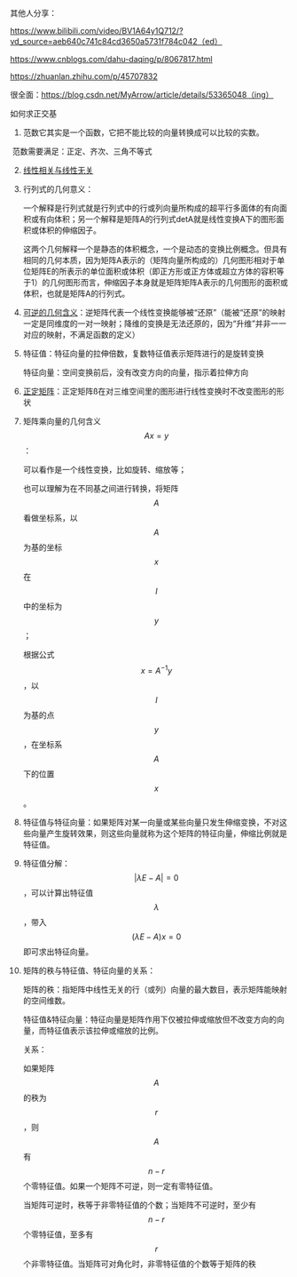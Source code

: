 其他人分享：

https://www.bilibili.com/video/BV1A64y1Q712/?vd_source=aeb640c741c84cd3650a5731f784c042（ed）

https://www.cnblogs.com/dahu-daqing/p/8067817.html

https://zhuanlan.zhihu.com/p/45707832

很全面：https://blog.csdn.net/MyArrow/article/details/53365048（ing）



如何求正交基



1. 范数它其实是一个函数，它把不能比较的向量转换成可以比较的实数。

​	范数需要满足：正定、齐次、三角不等式

2. [线性相关与线性无关](https://blog.csdn.net/mbshqqb/article/details/84323406)

3. 行列式的几何意义：

   一个解释是行列式就是行列式中的行或列向量所构成的超平行多面体的有向面积或有向体积；另一个解释是矩阵A的行列式detA就是线性变换A下的图形面积或体积的伸缩因子。

   这两个几何解释一个是静态的体积概念，一个是动态的变换比例概念。但具有相同的几何本质，因为矩阵A表示的（矩阵向量所构成的）几何图形相对于单位矩阵E的所表示的单位面积或体积（即正方形或正方体或超立方体的容积等于1）的几何图形而言，伸缩因子本身就是矩阵矩阵A表示的几何图形的面积或体积，也就是矩阵A的行列式。

4. [可逆的几何含义](https://blog.csdn.net/Insomnia_X/article/details/125806961)：逆矩阵代表一个线性变换能够被“还原”（能被“还原”的映射一定是同维度的一对一映射；降维的变换是无法还原的，因为“升维”并非一一对应的映射，不满足函数的定义）

5. 特征值：特征向量的拉伸倍数，复数特征值表示矩阵进行的是旋转变换

   特征向量：空间变换前后，没有改变方向的向量，指示着拉伸方向

6. [正定矩阵](https://www.cnblogs.com/marsggbo/p/11461155.html)：正定矩阵ß在对三维空间里的图形进行线性变换时不改变图形的形状

7. 矩阵乘向量的几何含义$$Ax=y$$：

   可以看作是一个线性变换，比如旋转、缩放等；

   也可以理解为在不同基之间进行转换，将矩阵$$A$$看做坐标系，以$$A$$为基的坐标$$x$$在$$I$$中的坐标为$$y$$；

   根据公式$$ x = A ^ { - 1 } y$$，以$$I$$为基的点$$y$$，在坐标系$$A$$下的位置$$x$$。

8. 特征值与特征向量：如果矩阵对某一向量或某些向量只发生伸缩变换，不对这些向量产生旋转效果，则这些向量就称为这个矩阵的特征向量，伸缩比例就是特征值。

9. 特征值分解：$$ | \lambda E - A | = 0$$，可以计算出特征值$$\lambda$$，带入$$ ( \lambda E - A ) x = 0$$即可求出特征向量。

10. 矩阵的秩与特征值、特征向量的关系：

    矩阵的秩：指矩阵中线性无关的行（或列）向量的最大数目，表示矩阵能映射的空间维数。

    特征值&特征向量：特征向量是矩阵作用下仅被拉伸或缩放但不改变方向的向量，而特征值表示该拉伸或缩放的比例。

    关系：

    如果矩阵$$A$$的秩为$$r$$，则$$A$$有$$n-r$$个零特征值。如果一个矩阵不可逆，则一定有零特征值。

    当矩阵可逆时，秩等于非零特征值的个数；当矩阵不可逆时，至少有$$n-r$$个零特征值，至多有$$r$$个非零特征值。当矩阵可对角化时，非零特征值的个数等于矩阵的秩